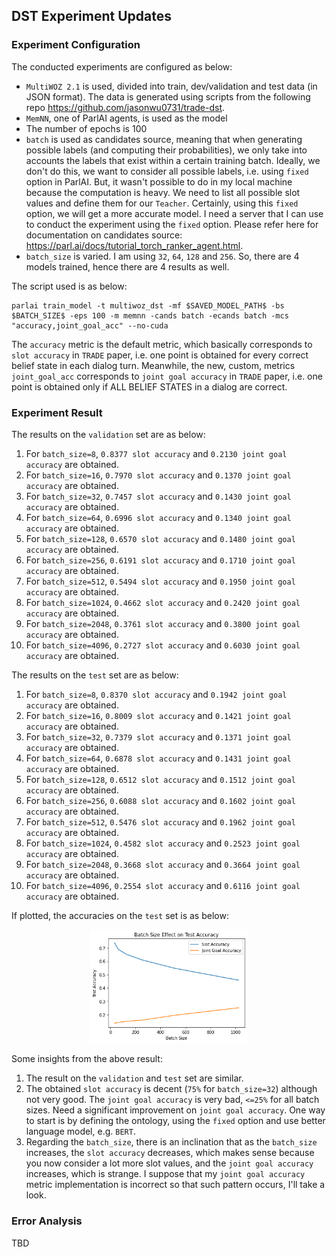## DST Experiment Updates

### Experiment Configuration

The conducted experiments are configured as below:

- `MultiWOZ 2.1` is used, divided into train, dev/validation and test data (in JSON format). The data is generated using scripts from the following repo https://github.com/jasonwu0731/trade-dst.
- `MemNN`, one of ParlAI agents, is used as the model
- The number of epochs is 100
- `batch` is used as candidates source, meaning that when generating possible labels (and computing their probabilities), we only take into accounts the labels that exist within a certain training batch. Ideally, we don't do this, we want to consider all possible labels, i.e. using `fixed` option in ParlAI. But, it wasn't possible to do in my local machine because the computation is heavy. We need to list all possible slot values and define them for our `Teacher`. Certainly, using this `fixed` option, we will get a more accurate model. I need a server that I can use to conduct the experiment using the `fixed` option. Please refer here for documentation on candidates source: https://parl.ai/docs/tutorial_torch_ranker_agent.html.
- `batch_size` is varied. I am using `32`, `64`, `128` and `256`. So, there are 4 models trained, hence there are 4 results as well.

The script used is as below:

```
parlai train_model -t multiwoz_dst -mf $SAVED_MODEL_PATH$ -bs $BATCH_SIZE$ -eps 100 -m memnn -cands batch -ecands batch -mcs "accuracy,joint_goal_acc" --no-cuda
```

The `accuracy` metric is the default metric, which basically corresponds to `slot accuracy` in `TRADE` paper, i.e. one point is obtained for every correct belief state in each dialog turn. Meanwhile, the new, custom, metrics `joint_goal_acc` corresponds to `joint goal accuracy` in `TRADE` paper, i.e. one point is obtained only if ALL BELIEF STATES in a dialog are correct.

### Experiment Result

The results on the `validation` set are as below:

1. For `batch_size=8`, `0.8377 slot accuracy` and `0.2130 joint goal accuracy` are obtained.
2. For `batch_size=16`, `0.7970 slot accuracy` and `0.1370 joint goal accuracy` are obtained.
3. For `batch_size=32`, `0.7457 slot accuracy` and `0.1430 joint goal accuracy` are obtained.
4. For `batch_size=64`, `0.6996 slot accuracy` and `0.1340 joint goal accuracy` are obtained.
5. For `batch_size=128`, `0.6570 slot accuracy` and `0.1480 joint goal accuracy` are obtained.
6. For `batch_size=256`, `0.6191 slot accuracy` and `0.1710 joint goal accuracy` are obtained.
7. For `batch_size=512`, `0.5494 slot accuracy` and `0.1950 joint goal accuracy` are obtained.
8. For `batch_size=1024`, `0.4662 slot accuracy` and `0.2420 joint goal accuracy` are obtained.
9. For `batch_size=2048`, `0.3761 slot accuracy` and `0.3800 joint goal accuracy` are obtained.
10. For `batch_size=4096`, `0.2727 slot accuracy` and `0.6030 joint goal accuracy` are obtained.

The results on the `test` set are as below:

1. For `batch_size=8`, `0.8370 slot accuracy` and `0.1942 joint goal accuracy` are obtained.
2. For `batch_size=16`, `0.8009 slot accuracy` and `0.1421 joint goal accuracy` are obtained.
3. For `batch_size=32`, `0.7379 slot accuracy` and `0.1371 joint goal accuracy` are obtained.
4. For `batch_size=64`, `0.6878 slot accuracy` and `0.1431 joint goal accuracy` are obtained.
5. For `batch_size=128`, `0.6512 slot accuracy` and `0.1512 joint goal accuracy` are obtained.
6. For `batch_size=256`, `0.6088 slot accuracy` and `0.1602 joint goal accuracy` are obtained.
7. For `batch_size=512`, `0.5476 slot accuracy` and `0.1962 joint goal accuracy` are obtained.
8. For `batch_size=1024`, `0.4582 slot accuracy` and `0.2523 joint goal accuracy` are obtained.
99. For `batch_size=2048`, `0.3668 slot accuracy` and `0.3664 joint goal accuracy` are obtained.
10. For `batch_size=4096`, `0.2554 slot accuracy` and `0.6116 joint goal accuracy` are obtained.

If plotted, the accuracies on the `test` set is as below:

<p align="center">
 <img width="50%" src="batch_size_eff_on_test_acc_plot.png" />
</p>

Some insights from the above result:

1. The result on the `validation` and `test` set are similar.
2. The obtained `slot accuracy` is decent (`75%` for `batch_size=32`) although not very good. The `joint goal accuracy` is very bad, `<=25%` for all batch sizes. Need a significant improvement on `joint goal accuracy`. One way to start is by defining the ontology, using the `fixed` option and use better language model, e.g. `BERT`.
3. Regarding the `batch_size`, there is an inclination that as the `batch_size` increases, the `slot accuracy` decreases, which makes sense because you now consider a lot more slot values, and the `joint goal accuracy` increases, which is strange. I suppose that my `joint goal accuracy` metric implementation is incorrect so that such pattern occurs, I'll take a look.

### Error Analysis

TBD
